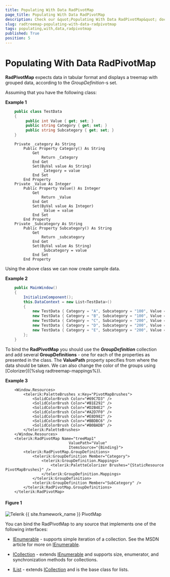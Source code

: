 ```yaml
---
title: Populating With Data RadPivotMap
page_title: Populating With Data RadPivotMap
description: Check our &quot;Populating With Data RadPivotMap&quot; documentation article for the RadTreeMap {{ site.framework_name }} control.
slug: radtreemap-populating-with-data-radpivotmap
tags: populating,with,data,radpivotmap
published: True
position: 5
---
```


# Populating With Data RadPivotMap

__RadPivotMap__ expects data in tabular format and displays a treemap with grouped data, according to the *GroupDefinition*-s set.

Assuming that you have the following class:

__Example 1__

```C#
	public class TestData
	{
	     public int Value { get; set; }
	     public string Category { get; set; }
	     public string Subcategory { get; set; }
	}
```
```VB.NET
	Private _category As String
	    Public Property Category() As String
	        Get
	            Return _Category
	        End Get
	        Set(ByVal value As String)
	            _Category = value
	        End Set
	    End Property
	Private _Value As Integer
	    Public Property Value() As Integer
	        Get
	            Return _Value
	        End Get
	        Set(ByVal value As Integer)
	            _Value = value
	        End Set
	    End Property
	Private _Subcategory As String
	    Public Property Subcategory() As String
	        Get
	            Return _subcategory
	        End Get
	        Set(ByVal value As String)
	            _Subcategory = value
	        End Set
	    End Property
```

Using the above class we can now create sample data.

__Example 2__

```C#
	public MainWindow()
	{
		InitializeComponent();
		this.DataContext = new List<TestData>()
		{
			new TestData { Category = "A", Subcategory = "100", Value = 10 },
			new TestData { Category = "B", Subcategory = "100", Value = 25 },
			new TestData { Category = "C", Subcategory = "200", Value = 40 },
			new TestData { Category = "D", Subcategory = "200", Value = 15 },
			new TestData { Category = "E", Subcategory = "200", Value = 30 },
		};
	}
```

To bind the __RadPivotMap__ you should use the *__GroupDefinition__* collection and add several __GroupDefinitions__ - one for each of the properties as presented in the class. The __ValuePath__ property specifies from where the data should be taken. We can also change the color of the groups using [Colorizer]({%slug radtreemap-mappings%}).

__Example 3__

```XAML
	<Window.Resources>
		<telerik:PaletteBrushes x:Key="PivotMapBrushes">
			<SolidColorBrush Color="#69C7D3" />
			<SolidColorBrush Color="#B1E292" />
			<SolidColorBrush Color="#D2B4E2" />
			<SolidColorBrush Color="#A2D7F0" />
			<SolidColorBrush Color="#E8D982" />
			<SolidColorBrush Color="#BBDBC6" />
			<SolidColorBrush Color="#B0BADB" />
		</telerik:PaletteBrushes>        
	</Window.Resources>
	<telerik:RadPivotMap Name="treeMap1" 
							ValuePath="Value" 
							ItemsSource="{Binding}">
		<telerik:RadPivotMap.GroupDefinitions>
			<telerik:GroupDefinition Member="Category">
				<telerik:GroupDefinition.Mappings>
					<telerik:PaletteColorizer Brushes="{StaticResource PivotMapBrushes}" />
				</telerik:GroupDefinition.Mappings>               
			</telerik:GroupDefinition>
			<telerik:GroupDefinition Member="SubCategory" />
		</telerik:RadPivotMap.GroupDefinitions>
	</telerik:RadPivotMap>
```

#### __Figure 1__
![Telerik {{ site.framework_name }} PivotMap](images/radpivotmap-databinding.png)

You can bind the RadPivotMap to any source that implements one of the following interfaces:

* [IEnumerable](http://msdn.microsoft.com/en-us/library/system.collections.ienumerable.aspx) - supports simple iteration of a collection. See the MSDN article for more on [IEnumerable](http://msdn.microsoft.com/en-us/library/system.collections.ienumerable.aspx). 

* [ICollection](http://msdn.microsoft.com/en-us/library/system.collections.icollection.aspx) - extends [IEnumerable](http://msdn.microsoft.com/en-us/library/system.collections.ienumerable.aspx) and supports size, enumerator, and synchronization methods for collections. 

* [IList](http://msdn.microsoft.com/en-us/library/system.collections.ilist.aspx) - extends [ICollection](http://msdn.microsoft.com/en-us/library/system.collections.icollection.aspx) and is the base class for lists. 